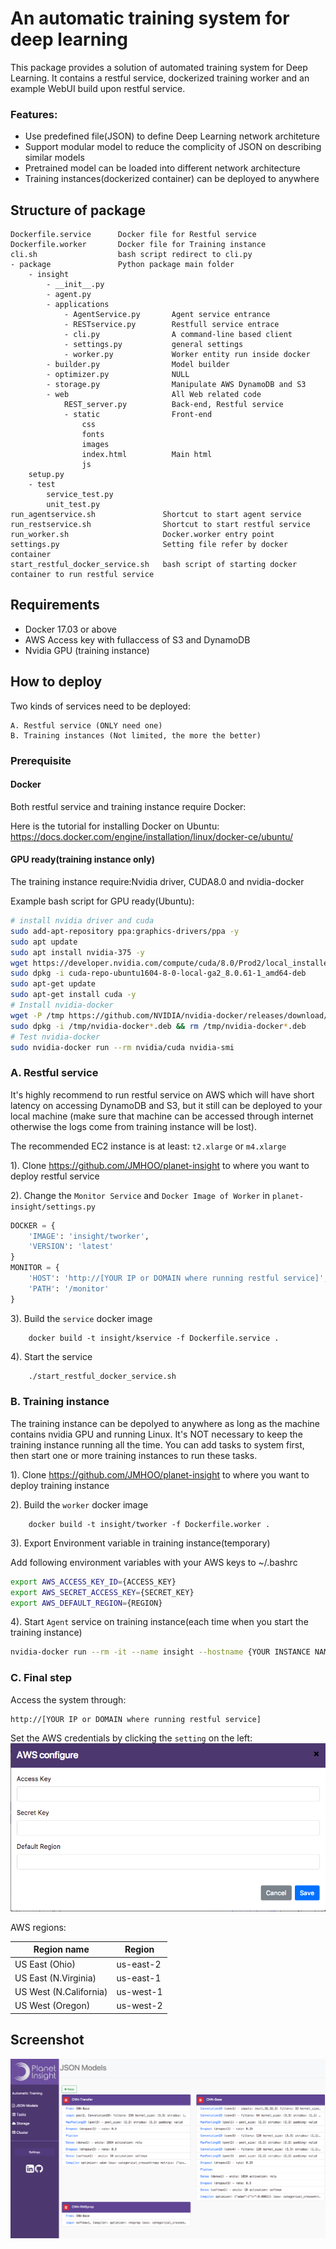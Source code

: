 # An automatic training system for deep learning

This package provides a solution of automated training system for Deep Learning. It contains a restful service, dockerized training worker and an example WebUI build upon restful service.

### Features:

  * Use predefined file(JSON) to define Deep Learning network architeture
  * Support modular model to reduce the complicity of JSON on describing similar models
  * Pretrained model can be loaded into different network architecture
  * Training instances(dockerized container) can be deployed to anywhere

## Structure of package

    Dockerfile.service      Docker file for Restful service
    Dockerfile.worker       Docker file for Training instance
    cli.sh                  bash script redirect to cli.py
    - package               Python package main folder
        - insight
            - __init__.py
            - agent.py
            - applications
                - AgentService.py       Agent service entrance
                - RESTservice.py        Restfull service entrace
                - cli.py                A command-line based client
                - settings.py           general settings
                - worker.py             Worker entity run inside docker
            - builder.py                Model builder
            - optimizer.py              NULL
            - storage.py                Manipulate AWS DynamoDB and S3
            - web                       All Web related code
                REST_server.py          Back-end, Restful service
                - static                Front-end
                    css
                    fonts
                    images
                    index.html          Main html
                    js
        setup.py
        - test
            service_test.py
            unit_test.py
    run_agentservice.sh               Shortcut to start agent service
    run_restservice.sh                Shortcut to start restful service
    run_worker.sh                     Docker.worker entry point
    settings.py                       Setting file refer by docker container
    start_restful_docker_service.sh   bash script of starting docker container to run restful service

## Requirements  

- Docker 17.03 or above
- AWS Access key with fullaccess of S3 and DynamoDB
- Nvidia GPU (training instance)


## How to deploy
Two kinds of services need to be deployed:

    A. Restful service (ONLY need one)
    B. Training instances (Not limited, the more the better)

### Prerequisite

#### Docker
Both restful service and training instance require Docker:

Here is the tutorial for installing Docker on Ubuntu: https://docs.docker.com/engine/installation/linux/docker-ce/ubuntu/

#### GPU ready(training instance only)
The training instance require:Nvidia driver, CUDA8.0 and nvidia-docker

Example bash script for GPU ready(Ubuntu):
``` bash
# install nvidia driver and cuda
sudo add-apt-repository ppa:graphics-drivers/ppa -y
sudo apt update
sudo apt install nvidia-375 -y
wget https://developer.nvidia.com/compute/cuda/8.0/Prod2/local_installers/cuda-repo-ubuntu1604-8-0-local-ga2_8.0.61-1_amd64-deb
sudo dpkg -i cuda-repo-ubuntu1604-8-0-local-ga2_8.0.61-1_amd64-deb
sudo apt-get update
sudo apt-get install cuda -y
# Install nvidia-docker
wget -P /tmp https://github.com/NVIDIA/nvidia-docker/releases/download/v1.0.1/nvidia-docker_1.0.1-1_amd64.deb
sudo dpkg -i /tmp/nvidia-docker*.deb && rm /tmp/nvidia-docker*.deb
# Test nvidia-docker
sudo nvidia-docker run --rm nvidia/cuda nvidia-smi
```

### A. Restful service
It's highly recommend to run restful service on AWS which will have short latency on accessing DynamoDB and S3, but it still can be deployed to your local machine (make sure that machine can be accessed through internet otherwise the logs come from training instance will be lost).

The recommended EC2 instance is at least: `t2.xlarge` or `m4.xlarge`

1). Clone https://github.com/JMHOO/planet-insight to where you want to deploy restful service

2). Change the `Monitor Service` and `Docker Image of Worker` in `planet-insight/settings.py`
```Python
DOCKER = {
    'IMAGE': 'insight/tworker',
    'VERSION': 'latest'
}
MONITOR = {
    'HOST': 'http://[YOUR IP or DOMAIN where running restful service]',
    'PATH': '/monitor'
}
```

3). Build the `service` docker image
``` docker
    docker build -t insight/kservice -f Dockerfile.service .
``` 

4). Start the service
```bash
    ./start_restful_docker_service.sh
```

### B. Training instance
The training instance can be depolyed to anywhere as long as the machine contains nvidia GPU and running Linux. It's NOT necessary to keep the training instance running all the time. You can add tasks to system first, then start one or more training instances to run these tasks.

1). Clone https://github.com/JMHOO/planet-insight to where you want to deploy training instance

2). Build the `worker` docker image
``` docker
    docker build -t insight/tworker -f Dockerfile.worker .
```

3). Export Environment variable in training instance(temporary)

Add following environment variables with your AWS keys to ~/.bashrc
``` bash
export AWS_ACCESS_KEY_ID={ACCESS_KEY}
export AWS_SECRET_ACCESS_KEY={SECRET_KEY}
export AWS_DEFAULT_REGION={REGION}
```

4). Start `Agent` service on training instance(each time when you start the training instance)
``` bash
nvidia-docker run --rm -it --name insight --hostname {YOUR INSTANCE NAME} -v /var/run/docker.sock:/var/run/docker.sock -e AWS_ACCESS_KEY_ID=${AWS_ACCESS_KEY_ID} -e AWS_SECRET_ACCESS_KEY=${AWS_SECRET_ACCESS_KEY} -e AWS_DEFAULT_REGION=${AWS_DEFAULT_REGION} insight/tworker
```

### C. Final step
Access the system through:

    http://[YOUR IP or DOMAIN where running restful service]

Set the AWS credentials by clicking the `setting` on the left:
![aws](media/aws_setting.png)

AWS regions:

| Region name  | Region |
| ------------- | ------------- |
| US East (Ohio)  | us-east-2  |
| US East (N.Virginia)  | us-east-1  |
| US West (N.California) |	us-west-1 |
| US West (Oregon) | us-west-2 |


## Screenshot
![screen](media/main_screenshot.png)